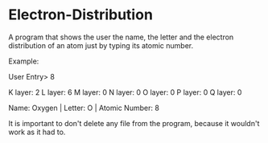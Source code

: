 # Electron-Distribution
A program that shows the user the name, the letter and the electron distribution of an atom just by typing its atomic number.

Example:

User Entry> 8

K layer: 2
L layer: 6
M layer: 0
N layer: 0
O layer: 0
P layer: 0
Q layer: 0

Name: Oxygen | Letter: O | Atomic Number: 8

It is important to don't delete any file from the program, because it wouldn't work as it had to.
